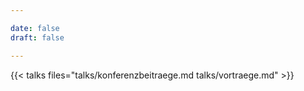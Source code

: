 ```yaml
---

date: false
draft: false

---
```



{{< talks files="talks/konferenzbeitraege.md talks/vortraege.md" >}}
